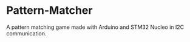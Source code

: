 # Pattern-Matcher
A pattern matching game made with Arduino and STM32 Nucleo in I2C communication. 
